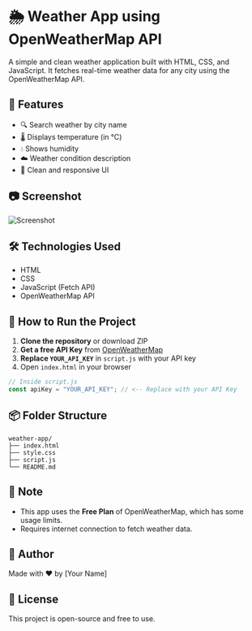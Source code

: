 # 🌦️ Weather App using OpenWeatherMap API

A simple and clean weather application built with HTML, CSS, and JavaScript. It fetches real-time weather data for any city using the OpenWeatherMap API.

## 🚀 Features

- 🔍 Search weather by city name
- 🌡️ Displays temperature (in °C)
- 💧 Shows humidity
- ☁️ Weather condition description
- 🎨 Clean and responsive UI

## 📷 Screenshot

![Screenshot](screenshot.png) <!-- Optional: Add screenshot image if available -->

## 🛠️ Technologies Used

- HTML
- CSS
- JavaScript (Fetch API)
- OpenWeatherMap API

## 🧪 How to Run the Project

1. **Clone the repository** or download ZIP  
2. **Get a free API Key** from [OpenWeatherMap](https://openweathermap.org/api)  
3. **Replace `YOUR_API_KEY`** in `script.js` with your API key  
4. Open `index.html` in your browser

```javascript
// Inside script.js
const apiKey = "YOUR_API_KEY"; // <-- Replace with your API Key
```

## 📦 Folder Structure

```
weather-app/
├── index.html
├── style.css
├── script.js
└── README.md
```

## 📌 Note

- This app uses the **Free Plan** of OpenWeatherMap, which has some usage limits.
- Requires internet connection to fetch weather data.

## 🙌 Author

Made with ❤️ by [Your Name]

## 📄 License

This project is open-source and free to use.
